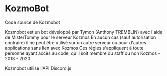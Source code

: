 # KozmoBot
Code source de Kozmobot

Kozmobot est un bot développé par Tymon (Anthony TREMBLIN) avec l'aide de MisterTommy pour le serveur Kozmos
En aucun cas (sauf autorisation contraire) il ne peut être utilisé sur un autre serveur ou pour d'autres applications sans lien avec Kozmos
Ces règles s'appliquent à toute personne ayant accès au code, qu'il soit membre du staff ou non
Kozmos - 2018 - 2020

Kozmobot utilise l'API Discord.js
